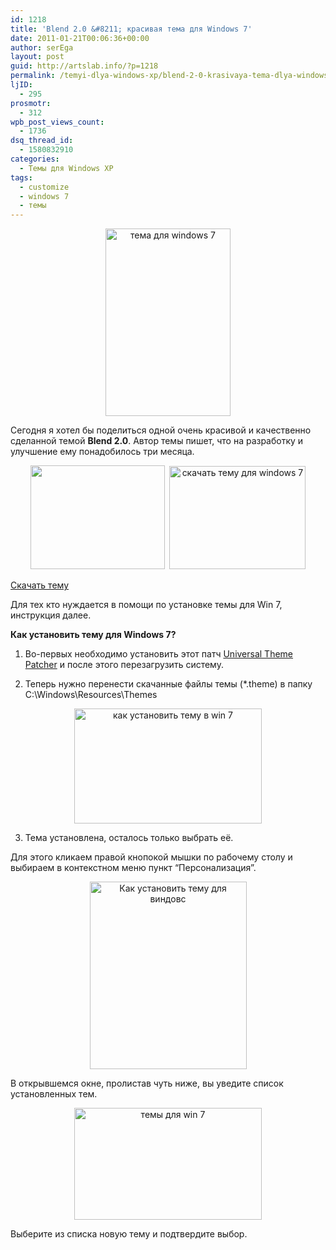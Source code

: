 ```yaml
---
id: 1218
title: 'Blend 2.0 &#8211; красивая тема для Windows 7'
date: 2011-01-21T00:06:36+00:00
author: serEga
layout: post
guid: http://artslab.info/?p=1218
permalink: /temyi-dlya-windows-xp/blend-2-0-krasivaya-tema-dlya-windows-7/
ljID:
  - 295
prosmotr:
  - 312
wpb_post_views_count:
  - 1736
dsq_thread_id:
  - 1580832910
categories:
  - Темы для Windows XP
tags:
  - customize
  - windows 7
  - темы
---
```

<center>
  <a href="{{site.img_cdn}}/blend_2_0_for_windows_7_by_zainadeel-d364ccx.jpg"><img src="{{site.img_cdn}}/blend_2_0_for_windows_7_by_zainadeel-d364ccx-200x300.jpg" alt="тема для windows 7" title="blend_2_0_for_windows_7_by_zainadeel-d364ccx" width="200" height="300" class="alignnone size-medium wp-image-1219" /></a>
</center>

Сегодня я хотел бы поделиться одной очень красивой и качественно сделанной темой **Blend 2.0**. Автор темы пишет, что на разработку и улучшение ему понадобилось три месяца.

<center>
  <a href="{{site.img_cdn}}/blend1.jpg"><img src="{{site.img_cdn}}/blend1.jpg" alt="" title="blend1" width="215" height="166" class="alignnone size-full wp-image-1220" /></a>&nbsp; <a href="{{site.img_cdn}}/blend2.jpg"><img src="{{site.img_cdn}}/blend2.jpg" alt="скачать тему для windows 7" title="blend2" width="218" height="165" class="alignnone size-full wp-image-1221" /></a>
</center>

[Скачать тему](http://zainadeel.deviantart.com/art/Blend-2-0-for-Windows-7-191678865)

Для тех кто нуждается в помощи по установке темы для Win 7, инструкция далее.

<!--more-->



**Как установить тему для Windows 7?**

1. Во-первых необходимо установить этот патч [Universal Theme Patcher](http://deepxw.blogspot.com/2008/11/universal-theme-patcher.html) и после этого перезагрузить систему.

2. Теперь нужно перенести скачанные файлы темы (*.theme) в папку C:\Windows\Resources\Themes

<center>
  <a href="{{site.img_cdn}}/ustanovka_tem_dlya_win7.jpg"><img src="{{site.img_cdn}}/ustanovka_tem_dlya_win7-300x184.jpg" alt="как установить тему в win 7" title="ustanovka_tem_dlya_win7" width="300" height="184" class="alignnone size-medium wp-image-1227" srcset="{{site.img_cdn}}/ustanovka_tem_dlya_win7-300x184.jpg 300w, {{site.img_cdn}}/ustanovka_tem_dlya_win7.jpg 780w" sizes="(max-width: 300px) 100vw, 300px" /></a>
</center>

3. Тема установлена, осталось только выбрать её.

Для этого кликаем правой кнопокой мышки по рабочему столу и выбираем в контекстном меню пункт &#8220;Персонализация&#8221;.



<center>
  <a href="{{site.img_cdn}}/ustanovka_tem_win_7.png"><img src="{{site.img_cdn}}/ustanovka_tem_win_7-251x300.png" alt="Как установить тему для виндовс" title="ustanovka_tem_win_7" width="251" height="300" class="alignnone size-medium wp-image-1228" srcset="{{site.img_cdn}}/ustanovka_tem_win_7-251x300.png 251w, {{site.img_cdn}}/ustanovka_tem_win_7.png 289w" sizes="(max-width: 251px) 100vw, 251px" /></a>
</center>



В открывшемся окне, пролистав чуть ниже, вы уведите список установленных тем.

<center>
  <a href="{{site.img_cdn}}/ustanovka_tem_dlya_win7_2.jpg"><img src="{{site.img_cdn}}/ustanovka_tem_dlya_win7_2-300x179.jpg" alt="темы для win 7" title="ustanovka_tem_dlya_win7_2" width="300" height="179" class="alignnone size-medium wp-image-1229" srcset="{{site.img_cdn}}/ustanovka_tem_dlya_win7_2-300x179.jpg 300w, {{site.img_cdn}}/ustanovka_tem_dlya_win7_2-1024x613.jpg 1024w, {{site.img_cdn}}/ustanovka_tem_dlya_win7_2.jpg 1044w" sizes="(max-width: 300px) 100vw, 300px" /></a>
</center>

Выберите из списка новую тему и подтвердите выбор.